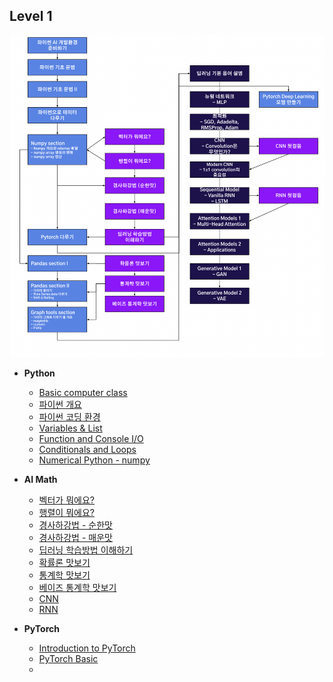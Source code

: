 ## Level 1

![overview](README.assets/overview.png)

- **Python**
  - [Basic computer class](./Python_1-1_Basic_computer_class)
  - [파이썬 개요](./Python_1-2_Python_Overview)
  - [파이썬 코딩 환경](./Python_1-3_Coding_environment)
  - [Variables & List](./Python_2-1_Variables)
  - [Function and Console I/O](./Python_2-2_Function_and_Console_InOut)
  - [Conditionals and Loops](./Python_2-3_Conditionals_and_Loops)
  - [Numerical Python - numpy](./Python_6_Numerical_Python-numpy)



- **AI Math**
  - [벡터가 뭐에요?](./AI_Math_1_What_is_vector)
  - [행렬이 뭐에요?](./AI_Math_1_What_is_matrix)
  - [경사하강법 - 순한맛](AI_Math_3_Gradient_descent_1)
  - [경사하강법 - 매운맛](AI_Math_3_Gradient_descent_2)
  - [딥러닝 학습방법 이해하기](AI_Math_5_How_to_deep_learning)
  - [확률론 맛보기](AI_Math_6_Probability_theory_basic)
  - [통계학 맛보기](AI_Math_7_Statistics_basic)
  - [베이즈 통계학 맛보기](AI_Math_8_Bayesian_statistics)
  - [CNN](AI_Math_9_CNN)
  - [RNN](AI_Math_10_RNN)

- **PyTorch**
  - [Introduction to PyTorch](./PyTorch_1_Introduction_to_PyTorch/)
  - [PyTorch Basic](./PyTorch_2_PyTorch_Basic/)
  - 
